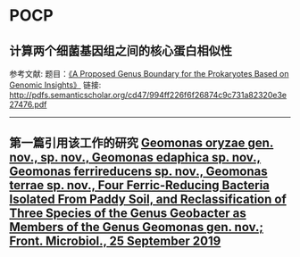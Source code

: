 # POCP
## 计算两个细菌基因组之间的核心蛋白相似性
参考文献:
题目：[《A Proposed Genus Boundary for the Prokaryotes Based on Genomic Insights》](https://jb.asm.org/content/196/12/2210) 
链接: http://pdfs.semanticscholar.org/cd47/994ff226f6f26874c9c731a82320e3e27476.pdf


---

## 第一篇引用该工作的研究 [Geomonas oryzae gen. nov., sp. nov., Geomonas edaphica sp. nov., Geomonas ferrireducens sp. nov., Geomonas terrae sp. nov., Four Ferric-Reducing Bacteria Isolated From Paddy Soil, and Reclassification of Three Species of the Genus Geobacter as Members of the Genus Geomonas gen. nov.; Front. Microbiol., 25 September 2019](https://doi.org/10.3389/fmicb.2019.02201)
